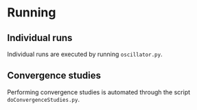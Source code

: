 # Running

## Individual runs

Individual runs are executed by running `oscillator.py`.

## Convergence studies

Performing convergence studies is automated through the script `doConvergenceStudies.py`.